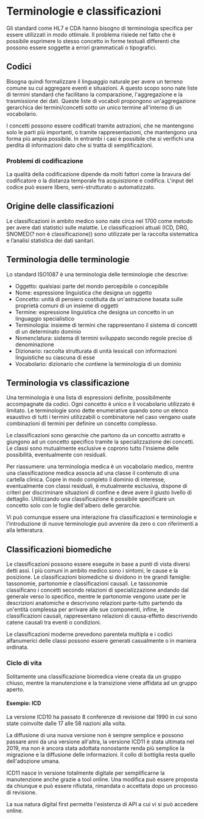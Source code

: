 # Terminologie e classificazioni

Gli standard come HL7 e CDA hanno bisogno di terminologia specifica per essere utilizzati in modo ottimale. Il problema risiede nel fatto che è possibile esprimere lo stesso concetto in forme testuali differenti che possono essere soggette a errori grammaticali o tipografici.

## Codici

Bisogna quindi formalizzare il linguaggio naturale per avere un terreno comune su cui aggregare eventi e situazioni. A questo scopo sono nate liste di termini standard che facilitano la comparazione, l'aggregazione e la trasmissione dei dati. Queste liste di vocaboli propongono un'aggregazione gerarchica dei termini/concetti sotto un unico termine all'interno di un vocabolario. 

I concetti possono essere codificati tramite astrazioni, che ne mantengono solo le parti più importanti, o tramite rappresentazioni, che mantengono una forma più ampia possibile. In entrambi i casi è possibile che si verifichi una perdita di informazioni dato che si tratta di semplificazioni.

### Problemi di codificazione

La qualità della codificazione dipende da molti fattori come la bravura del codificatore o la distanza temporale fra acquisizione e codifica. L'input del codice può essere libero, semi-strutturato o automatizzato.

## Origine delle classificazioni

Le classificazioni in ambito medico sono nate circa nel 1700 come metodo per avere dati statistici sulle malattie. Le classificazioni attuali (ICD, DRG, SNOMED(? non è classificazione)) sono utilizzate per la raccolta sistematica e l’analisi statistica dei dati sanitari.

## Terminologia delle terminologie

Lo standard ISO1087 è una terminologia delle terminologie che descrive:

- Oggetto: qualsiasi parte del mondo percepibile o concepibile  
- Nome: espressione linguistica che designa un oggetto  
- Concetto: unità di pensiero costituita da un'astrazione basata sulle proprietà comuni di un insieme di oggetti  
- Termine: espressione linguistica che designa un concetto in un linguaggio specialistico  
- Terminologia: insieme di termini che rappresentano il sistema di concetti di un determinato dominio  
- Nomenclatura: sistema di termini sviluppato secondo regole precise di denominazione  
- Dizionario: raccolta strutturata di unità lessicali con informazioni linguistiche su ciascuna di esse  
- Vocabolario: dizionario che contiene la terminologia di un dominio  

## Terminologia vs classificazione

Una terminologia è una lista di espressioni definite, possibilmente accompagnate da codici. Ogni concetto è unico e il vocabolario utilizzato è limitato. Le terminologie sono dette enumerative quando sono un elenco esaustivo di tutti i termini utilizzabili o combinatorie nel caso vengano usate combinazioni di termini per definire un concetto complesso.

Le classificazioni sono gerarchie che partono da un concetto astratto e giungono ad un concetto specifico tramite la specializzazione dei concetti. Le classi sono mutualmente esclusive e coprono tutto l'insieme delle possibilità, eventualmente con residuali.

Per riassumere: una terminologia medica è un vocabolario medico, mentre una classificazione medica associa ad una classe il contenuto di una cartella clinica. Copre in modo completo il dominio di interesse, eventualmente con classi residuali, è mutualmente esclusiva, dispone di criteri per discriminare situazioni di confine e deve avere il giusto livello di dettaglio. Utilizzando una classificazione è possibile specificare un concetto solo con le foglie dell'albero delle gerarchie.

Vi può comunque essere una interazione fra classificazioni e terminologie e l'introduzione di nuove terminologie può avvenire da zero o con riferimenti a alla letteratura.

## Classificazioni biomediche

Le classificazioni possono essere eseguite in base a punti di vista diversi detti assi. I più comuni in ambito medico sono i sintomi, le cause e la posizione. Le classificazioni biomediche si dividono in tre grandi famiglie: tassonomie, partonomie e classificazioni causali. Le tassonomie classificano i concetti secondo relazioni di specializzazione andando dal generale verso lo specifico, mentre le partonomie vengono usate per le descrizioni anatomiche e descrivono relazioni parte-tutto partendo da un'entità complessa per arrivare alle sue componenti, infine, le classificazioni causali, rappresentano relazioni di causa-effetto descrivendo catene causali tra eventi o condizioni. 

Le classificazioni moderne prevedono parentela multipla e i codici alfanumerici delle classi possono essere generati casualmente o in maniera ordinata.

### Ciclo di vita

Solitamente una classificazione biomedica viene creata da un gruppo chiuso, mentre la manutenzione e la transizione viene affidata ad un gruppo aperto.

#### Esempio: ICD

La versione ICD10 ha passato 8 conferenze di revisione dal 1990 in cui sono state coinvolte dalle 17 alle 58 nazioni alla volta. 

La diffusione di una nuova versione non è sempre semplice e possono passare anni da una versione all'altra, la versione ICD11 è stata ultimata nel 2019, ma non è ancora stata adottata nonostante renda più semplice la migrazione e la diffusione delle informazioni. Il collo di bottiglia resta quello dell'adozione umana.

ICD11 nasce in versione totalmente digitale per semplificarne la manutenzione anche grazie a tool online. Una modifica può essere proposta da chiunque e può essere rifiutata, rimandata o accettata dopo un processo di revisione.

La sua natura digital first permette l'esistenza di API a cui vi si può accedere online.
